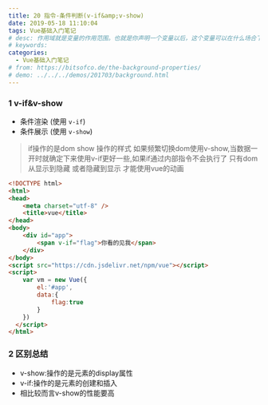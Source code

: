 ```yaml
---
title: 20 指令-条件判断(v-if&amp;v-show)
date: 2019-05-18 11:10:04
tags: Vue基础入门笔记
# desc: 作用域就是变量的作用范围。也就是你声明一个变量以后，这个变量可以在什么场合下使用。以前的JavaScript只有全局作用域，和函数作用域。
# keywords: 
categories:
  - Vue基础入门笔记
# from: https://bitsofco.de/the-background-properties/
# demo: ../../../demos/201703/background.html
---
```


### 1 v-if&v-show
- 条件渲染 (使用 `v-if`)
- 条件展示 (使用 `v-show`)
> if操作的是dom show 操作的样式
> 如果频繁切换dom使用v-show,当数据一开时就确定下来使用v-if更好一些,如果if通过内部指令不会执行了
> 只有dom从显示到隐藏 或者隐藏到显示 才能使用vue的动画


```html
<!DOCTYPE html>
<html>
<head>
    <meta charset="utf-8" />
    <title>vue</title>
</head>
<body>
    <div id="app">
        <span v-if="flag">你看的见我</span>
    </div>
</body>
<script src="https://cdn.jsdelivr.net/npm/vue"></script> 
<script>
    var vm = new Vue({
        el:'#app',
        data:{
            flag:true
        }
    })
  </script>
</html>
```

<a name="TK71d"></a>
### 2 区别总结

- v-show:操作的是元素的display属性
- v-if:操作的是元素的创建和插入
- 相比较而言v-show的性能要高

